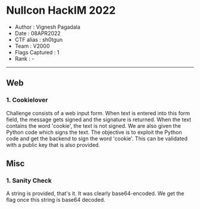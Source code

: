 # Nullcon HackIM 2022

* Author			: Vignesh Pagadala
* Date				: 08APR2022
* CTF alias 		: sh0tgun
* Team 				: V2000
* Flags Captured	: 1
* Rank				: -

---

## Web
### 1. Cookielover
Challenge consists of a web input form. When text is entered into this form field, the message gets signed and the signature is returned. When the text contains the word 'cookie', the text is not signed. We are also given the Python code which signs the text. The objective is to exploit the Python code and get the backend to sign the word 'cookie'. This can be validated with a public key that is also provided.    

## Misc
### 1. Sanity Check
A string is provided, that's it. It was clearly base64-encoded. We get the flag once this string is base64 decoded.